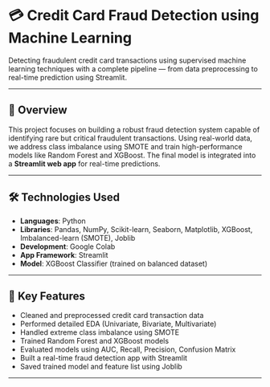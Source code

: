 # 💳 Credit Card Fraud Detection using Machine Learning

Detecting fraudulent credit card transactions using supervised machine learning techniques with a complete pipeline — from data preprocessing to real-time prediction using Streamlit.

---

## 📌 Overview

This project focuses on building a robust fraud detection system capable of identifying rare but critical fraudulent transactions. Using real-world data, we address class imbalance using SMOTE and train high-performance models like Random Forest and XGBoost. The final model is integrated into a **Streamlit web app** for real-time predictions.

---

## 🛠️ Technologies Used

- **Languages**: Python
- **Libraries**: Pandas, NumPy, Scikit-learn, Seaborn, Matplotlib, XGBoost, Imbalanced-learn (SMOTE), Joblib
- **Development**: Google Colab
- **App Framework**: Streamlit
- **Model**: XGBoost Classifier (trained on balanced dataset)

---

## 🧠 Key Features

- Cleaned and preprocessed credit card transaction data
- Performed detailed EDA (Univariate, Bivariate, Multivariate)
- Handled extreme class imbalance using SMOTE
- Trained Random Forest and XGBoost models
- Evaluated models using AUC, Recall, Precision, Confusion Matrix
- Built a real-time fraud detection app with Streamlit
- Saved trained model and feature list using Joblib

---
